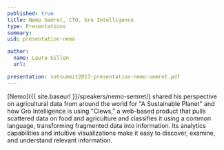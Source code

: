```yaml
---
published: true
title: Nemo Semret, CTO, Gro Intelligence
type: Presentations
summary:
uid: presentation-nemo

author:
  name: Laura Gillen
  url:

presentation: satsummit2017-presentation-nemo-semret.pdf
---
```


[Nemo]({{ site.baseurl }}/speakers/nemo-semret/) shared his perspective on agricultural data from around the world for "A Sustainable Planet" and how Gro Intelligence is using "Clews," a web-based product that pulls scattered data on food and agriculture and classifies it using a common language, transforming fragmented data into information. Its analytics capabilities and intuitive visualizations make it easy to discover, examine, and understand relevant information.